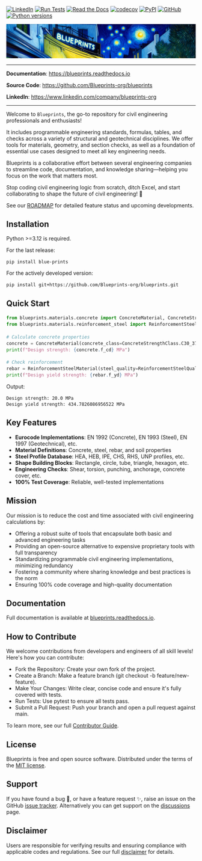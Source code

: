 [![LinkedIn](https://img.shields.io/badge/LinkedIn-0077B5?style=flat&logo=linkedin&logoColor=white)](https://www.linkedin.com/company/blueprints-org)
[![Run Tests](https://github.com/Blueprints-org/blueprints/actions/workflows/test.yaml/badge.svg)](https://github.com/Blueprints-org/blueprints/actions/workflows/test.yaml)
[![Read the Docs](https://img.shields.io/readthedocs/blueprints?logo=readthedocs&label=Read%20the%20docs&link=https%3A%2F%2Fblueprints.readthedocs.io%2Fen%2Flatest%2F)](https://blueprints.readthedocs.io/en/latest/)
[![codecov](https://codecov.io/gh/Blueprints-org/blueprints/branch/main/graph/badge.svg?token=vwYQBShr9q)](https://codecov.io/gh/Blueprints-org/blueprints)
[![PyPI](https://img.shields.io/pypi/v/blue-prints?color=green)](https://pypi.org/project/blue-prints/)
[![GitHub](https://img.shields.io/github/license/Blueprints-org/blueprints?color=green)](https://github.com/Blueprints-org/blueprints/blob/main/LICENSE)
[![Python versions](https://img.shields.io/badge/python-3.12%20%7C%203.13-blue?style=flat&logo=python)](https://badge.fury.io/py/blueprints)


<picture>
  <source media="(prefers-color-scheme: dark)" srcset="docs/_overrides/assets/images/blueprints_banner.png">
  <source media="(prefers-color-scheme: light)" srcset="docs/_overrides/assets/images/blueprints_banner.png">
  <img alt="blueprints banner" src="docs/_overrides/assets/images/blueprints_banner.png">
</picture>

---

**Documentation**: <a href="https://blueprints.readthedocs.io" target="_blank">https://blueprints.readthedocs.io</a>

**Source Code**: <a href="https://github.com/Blueprints-org/blueprints" target="_blank">https://github.com/Blueprints-org/blueprints</a>

**LinkedIn**: <a href="https://www.linkedin.com/company/blueprints-org" target="_blank">https://www.linkedin.com/company/blueprints-org</a>

---

Welcome to `Blueprints`, the go-to repository for civil engineering professionals and enthusiasts!

It includes programmable engineering standards, formulas, tables, and checks across a variety of structural and geotechnical disciplines. We offer 
tools for materials, geometry, and section checks, as well as a foundation of essential use cases designed to meet all key engineering needs.

Blueprints is a collaborative effort between several engineering companies to streamline code, documentation, and knowledge sharing—helping you focus on the work that matters most.

Stop coding civil engineering logic from scratch, ditch Excel, and start collaborating to shape the future of civil engineering! 🚀

See our [ROADMAP](https://blueprints.readthedocs.io/en/latest/roadmap) for detailed feature status and upcoming developments.

## Installation

Python >=3.12 is required.

For the last release:

```shell
pip install blue-prints
```

For the actively developed version:

```shell
pip install git+https://github.com/Blueprints-org/blueprints.git
```

## Quick Start

```python
from blueprints.materials.concrete import ConcreteMaterial, ConcreteStrengthClass
from blueprints.materials.reinforcement_steel import ReinforcementSteelMaterial, ReinforcementSteelQuality

# Calculate concrete properties
concrete = ConcreteMaterial(concrete_class=ConcreteStrengthClass.C30_37)  # C30/37 concrete
print(f"Design strength: {concrete.f_cd} MPa")

# Check reinforcement
rebar = ReinforcementSteelMaterial(steel_quality=ReinforcementSteelQuality.B500B)  # B500B rebar
print(f"Design yield strength: {rebar.f_yd} MPa")
```

Output:
```
Design strength: 20.0 MPa
Design yield strength: 434.7826086956522 MPa
```

## Key Features

- **Eurocode Implementations**: EN 1992 (Concrete), EN 1993 (Steel), EN 1997 (Geotechnical), etc.
- **Material Definitions**: Concrete, steel, rebar, and soil properties
- **Steel Profile Database**: HEA, HEB, IPE, CHS, RHS, UNP profiles, etc.
- **Shape Building Blocks**: Rectangle, circle, tube, triangle, hexagon, etc.
- **Engineering Checks**: Shear, torsion, punching, anchorage, concrete cover, etc.
- **100% Test Coverage**: Reliable, well-tested implementations

## Mission

Our mission is to reduce the cost and time associated with civil engineering calculations by:

- Offering a robust suite of tools that encapsulate both basic and advanced engineering tasks
- Providing an open-source alternative to expensive proprietary tools with full transparency
- Standardizing programmable civil engineering implementations, minimizing redundancy
- Fostering a community where sharing knowledge and best practices is the norm
- Ensuring 100% code coverage and high-quality documentation

## Documentation

Full documentation is available at [blueprints.readthedocs.io](https://blueprints.readthedocs.io/en/latest/).

## How to Contribute

We welcome contributions from developers and engineers of all skill levels! Here's how you can contribute:

- Fork the Repository: Create your own fork of the project.
- Create a Branch: Make a feature branch (git checkout -b feature/new-feature).
- Make Your Changes: Write clear, concise code and ensure it's fully covered with tests.
- Run Tests: Use pytest to ensure all tests pass.
- Submit a Pull Request: Push your branch and open a pull request against main.

To learn more, see our full [Contributor Guide](https://blueprints.readthedocs.io/en/latest/contribute).

## License

Blueprints is free and open source software. Distributed under the terms of the [MIT license](LICENSE).

## Support

If you have found a bug 🐛, or have a feature request ✨, raise an issue on the
GitHub [issue tracker](https://github.com/Blueprints-org/blueprints/issues).
Alternatively you can get support on the [discussions](https://github.com/orgs/Blueprints-org/discussions) page.

## Disclaimer

Users are responsible for verifying results and ensuring compliance with applicable codes and regulations. See our full [disclaimer](DISCLAIMER.md) for details.

